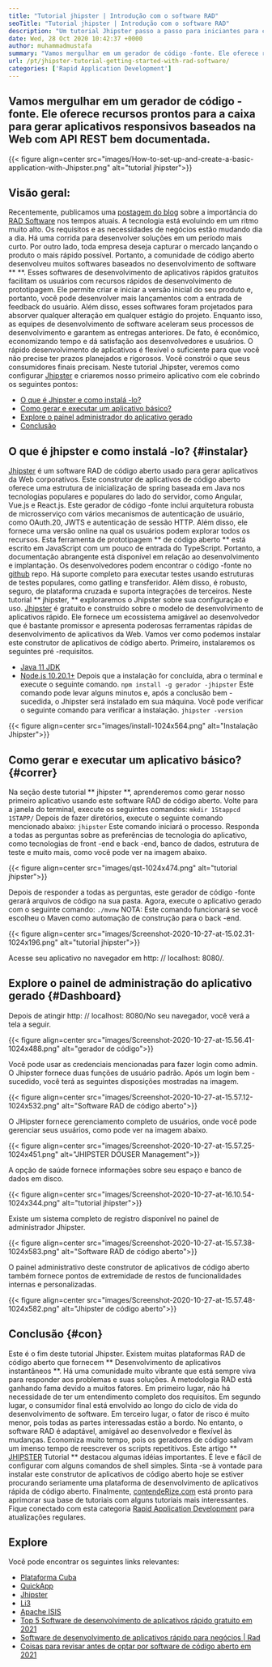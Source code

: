 ```yaml
---
title: "Tutorial jhipster | Introdução com o software RAD" 
seoTitle: "Tutorial jhipster | Introdução com o software RAD" 
description: "Um tutorial Jhipster passo a passo para iniciantes para começar. Siga este artigo para configurar o primeiro aplicativo com o Software Jhipster Rad de código aberto." 
date: Wed, 28 Oct 2020 10:42:37 +0000
author: muhammadmustafa
summary: "Vamos mergulhar em um gerador de código -fonte. Ele oferece recursos prontos para a caixa para gerar aplicativos responsivos baseados na Web com API REST bem documentada." 
url: /pt/jhipster-tutorial-getting-started-with-rad-software/
categories: ['Rapid Application Development']
---
```


## Vamos mergulhar em um gerador de código -fonte. Ele oferece recursos prontos para a caixa para gerar aplicativos responsivos baseados na Web com API REST bem documentada.

{{< figure align=center src="images/How-to-set-up-and-create-a-basic-application-with-Jhipster.png" alt="tutorial jhipster">}}


## Visão geral:
Recentemente, publicamos uma [postagem do blog][1] sobre a importância do [RAD Software][2] nos tempos atuais. A tecnologia está evoluindo em um ritmo muito alto. Os requisitos e as necessidades de negócios estão mudando dia a dia. Há uma corrida para desenvolver soluções em um período mais curto. Por outro lado, toda empresa deseja capturar o mercado lançando o produto o mais rápido possível. Portanto, a comunidade de código aberto desenvolveu muitos softwares baseados no desenvolvimento de software ** **. Esses softwares de desenvolvimento de aplicativos rápidos gratuitos facilitam os usuários com recursos rápidos de desenvolvimento de prototipagem. Ele permite criar e iniciar a versão inicial do seu produto e, portanto, você pode desenvolver mais lançamentos com a entrada de feedback do usuário. Além disso, esses softwares foram projetados para absorver qualquer alteração em qualquer estágio do projeto.
Enquanto isso, as equipes de desenvolvimento de software aceleram seus processos de desenvolvimento e garantem as entregas anteriores. De fato, é econômico, economizando tempo e dá satisfação aos desenvolvedores e usuários. O rápido desenvolvimento de aplicativos é flexível o suficiente para que você não precise ter prazos planejados e rigorosos. Você constrói o que seus consumidores finais precisam. Neste tutorial Jhipster, veremos como configurar [Jhipster][3] e criaremos nosso primeiro aplicativo com ele cobrindo os seguintes pontos:
  * [O que é Jhipster e como instalá -lo?][4]
  * [Como gerar e executar um aplicativo básico?][5]
  * [Explore o painel administrador do aplicativo gerado][6]
  * [Conclusão][7]

## O que é jhipster e como instalá -lo? {#instalar}
[Jhipster][3] é um software RAD de código aberto usado para gerar aplicativos da Web corporativos. Este construtor de aplicativos de código aberto oferece uma estrutura de inicialização de spring baseada em Java nos tecnologias populares e populares do lado do servidor, como Angular, Vue.js e React.js. Este gerador de código -fonte inclui arquitetura robusta de microsserviço com vários mecanismos de autenticação de usuário, como OAuth.20, JWTS e autenticação de sessão HTTP. Além disso, ele fornece uma versão online na qual os usuários podem explorar todos os recursos. Esta ferramenta de prototipagem ** de código aberto ** está escrito em JavaScript com um pouco de entrada do TypeScript. Portanto, a documentação abrangente está disponível em relação ao desenvolvimento e implantação. Os desenvolvedores podem encontrar o código -fonte no [github][8] repo. Há suporte completo para executar testes usando estruturas de testes populares, como gatling e transferidor. Além disso, é robusto, seguro, de plataforma cruzada e suporta integrações de terceiros.
Neste tutorial ** jhipster, ** exploraremos o Jhipster sobre sua configuração e uso. [Jhipster][3] é gratuito e construído sobre o modelo de desenvolvimento de aplicativos rápido. Ele fornece um ecossistema amigável ao desenvolvedor que é bastante promissor e apresenta poderosas ferramentas rápidas de desenvolvimento de aplicativos da Web.
Vamos ver como podemos instalar este construtor de aplicativos de código aberto. Primeiro, instalaremos os seguintes pré -requisitos.
  * [Java 11 JDK][9]
  * [Node.js 10.20.1+][10]
Depois que a instalação for concluída, abra o terminal e execute o seguinte comando.
`npm install -g gerador -jhipster`
Este comando pode levar alguns minutos e, após a conclusão bem -sucedida, o Jhipster será instalado em sua máquina.
Você pode verificar o seguinte comando para verificar a instalação.
`jhipster -version`

{{< figure align=center src="images/install-1024x564.png" alt="Instalação Jhipster">}}


## Como gerar e executar um aplicativo básico? {#correr}
Na seção deste tutorial ** jhipster **, aprenderemos como gerar nosso primeiro aplicativo usando este software RAD de código aberto.
Volte para a janela do terminal, execute os seguintes comandos:
`mkdir 1Stappcd 1STAPP/`
Depois de fazer diretórios, execute o seguinte comando mencionado abaixo:
`jhipster`
Este comando iniciará o processo. Responda a todas as perguntas sobre as preferências de tecnologia do aplicativo, como tecnologias de front -end e back -end, banco de dados, estrutura de teste e muito mais, como você pode ver na imagem abaixo.

{{< figure align=center src="images/qst-1024x474.png" alt="tutorial jhipster">}}

Depois de responder a todas as perguntas, este gerador de código -fonte gerará arquivos de código na sua pasta.
Agora, execute o aplicativo gerado com o seguinte comando:
`./mvnw`
NOTA: Este comando funcionará se você escolheu o Maven como automação de construção para o back -end.

{{< figure align=center src="images/Screenshot-2020-10-27-at-15.02.31-1024x196.png" alt="tutorial jhipster">}}

Acesse seu aplicativo no navegador em http: // localhost: 8080/.

## Explore o painel de administração do aplicativo gerado {#Dashboard}
Depois de atingir http: // localhost: 8080/No seu navegador, você verá a tela a seguir.

{{< figure align=center src="images/Screenshot-2020-10-27-at-15.56.41-1024x488.png" alt="gerador de código">}}

Você pode usar as credenciais mencionadas para fazer login como admin. O Jhipster fornece duas funções de usuário padrão. Após um login bem -sucedido, você terá as seguintes disposições mostradas na imagem.

{{< figure align=center src="images/Screenshot-2020-10-27-at-15.57.12-1024x532.png" alt="Software RAD de código aberto">}}

O JHipster fornece gerenciamento completo de usuários, onde você pode gerenciar seus usuários, como pode ver na imagem abaixo.

{{< figure align=center src="images/Screenshot-2020-10-27-at-15.57.25-1024x451.png" alt="JHIPSTER DOUSER Management">}}

A opção de saúde fornece informações sobre seu espaço e banco de dados em disco.

{{< figure align=center src="images/Screenshot-2020-10-27-at-16.10.54-1024x344.png" alt="tutorial jhipster">}}

Existe um sistema completo de registro disponível no painel de administrador Jhipster.

{{< figure align=center src="images/Screenshot-2020-10-27-at-15.57.38-1024x583.png" alt="Software RAD de código aberto">}}

O painel administrativo deste construtor de aplicativos de código aberto também fornece pontos de extremidade de restos de funcionalidades internas e personalizadas.

{{< figure align=center src="images/Screenshot-2020-10-27-at-15.57.48-1024x582.png" alt="Jhipster de código aberto">}}


## Conclusão {#con}
Este é o fim deste tutorial Jhipster. Existem muitas plataformas RAD de código aberto que fornecem ** Desenvolvimento de aplicativos instantâneos **. Há uma comunidade muito vibrante que está sempre viva para responder aos problemas e suas soluções. A metodologia RAD está ganhando fama devido a muitos fatores. Em primeiro lugar, não há necessidade de ter um entendimento completo dos requisitos. Em segundo lugar, o consumidor final está envolvido ao longo do ciclo de vida do desenvolvimento de software. Em terceiro lugar, o fator de risco é muito menor, pois todas as partes interessadas estão a bordo. No entanto, o software RAD é adaptável, amigável ao desenvolvedor e flexível às mudanças. Economiza muito tempo, pois os geradores de código salvam um imenso tempo de reescrever os scripts repetitivos. Este artigo ** [JHIPSTER][3] Tutorial ** destacou algumas idéias importantes. É leve e fácil de configurar com alguns comandos de shell simples.
Sinta -se à vontade para instalar este construtor de aplicativos de código aberto hoje se estiver procurando seriamente uma plataforma de desenvolvimento de aplicativos rápida de código aberto. Finalmente, [contendeRize.com][11] está pronto para aprimorar sua base de tutoriais com alguns tutoriais mais interessantes. Fique conectado com esta categoria [Rapid Application Development][2] para atualizações regulares.

## Explore
Você pode encontrar os seguintes links relevantes:
  * [Plataforma Cuba][12]
  * [QuickApp][13]
  * [Jhipster][3]
  * [Li3][14]
  * [Apache ISIS][15]
  * [Top 5 Software de desenvolvimento de aplicativos rápido gratuito em 2021][16]
  * [Software de desenvolvimento de aplicativos rápido para negócios | Rad][17]
  * [Coisas para revisar antes de optar por software de código aberto em 2021][18]

  
[1]: https://blog.containerize.com/2020/10/23/how-rad-software-can-help-you-to-grow-business-to-next-level/
[2]: https://products.containerize.com/rad
[3]: https://products.containerize.com/rad/jhipster
[4]: #install
[5]: #run
[6]: #dashboard
[7]: #con
[8]: https://github.com/jhipster/generator-jhipster
[9]: https://www.oracle.com/java/technologies/javase-jdk11-downloads.html
[10]: https://nodejs.org/en/
[11]: https://www.containerize.com/
[12]: https://products.containerize.com/rad/cuba
[13]: https://products.containerize.com/rad/quickapp
[14]: https://products.containerize.com/rad/li3
[15]: https://products.containerize.com/rad/apache-isis
[16]: https://blog.containerize.com/rapid-application-development/top-5-free-rapid-application-development-software-in-2021/
[17]: https://blog.containerize.com/rapid-application-development/rapid-application-development-software-for-business-rad/
[18]: https://blog.containerize.com/cmdb-software/things-to-review-before-opting-open-source-software-in-2021/
